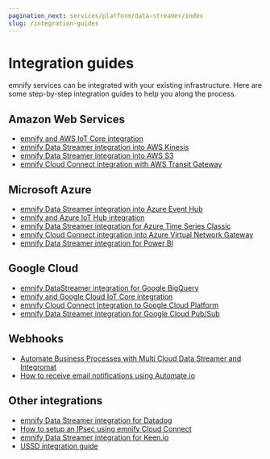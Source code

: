 ```yaml
---
pagination_next: services/platform/data-streamer/index
slug: /integration-guides
---
```


# Integration guides

emnify services can be integrated with your existing infrastructure.
Here are some step-by-step integration guides to help you along the process.

## Amazon Web Services

- [emnify and AWS IoT Core integration](https://www.emnify.com/integration-guides/emnify-and-aws-iot-core-integration)
- [emnify Data Streamer integration into AWS Kinesis](https://www.emnify.com/en/developer-hub/emnify-datastreamer-integration-into-aws-kinesis)
- [emnify Data Streamer integration into AWS S3](https://www.emnify.com/en/developer-hub/emnify-datastreamer-integration-into-aws-s3)
- [emnify Cloud Connect integration with AWS Transit Gateway](https://www.emnify.com/en/developer-hub/emnify-cloud-connect-into-aws-transit-gateway)

## Microsoft Azure

- [emnify Data Streamer integration into Azure Event Hub](https://www.emnify.com/en/developer-hub/emnify-datastreamer-integration-into-azure-event-hub)
- [emnify and Azure IoT Hub integration](https://www.emnify.com/en/developer-hub/emnify-and-azure-iot-hub-integration)
- [emnify Data Streamer integration for Azure Time Series Classic](https://www.emnify.com/en/developer-hub/emnify-datastreamer-integration-for-azure-time-series-classic)
- [emnify Cloud Connect integration into Azure Virtual Network Gateway](https://www.emnify.com/en/developer-hub/emnify-cloud-connect-azure-integration)
- [emnify Data Streamer integration for Power BI](https://www.emnify.com/en/developer-hub/emnify-datastreamer-integration-for-power-bi)

## Google Cloud

- [emnify DataStreamer integration for Google BigQuery](https://www.emnify.com/en/developer-hub/datastreamer-integration-google-bigquery)
- [emnify and Google Cloud IoT Core integration](https://www.emnify.com/en/developer-hub/emnify-and-google-cloud-iot-core-integration)
- [emnify Cloud Connect Integration to Google Cloud Platform](https://www.emnify.com/en/developer-hub/emnify-cloudconnect-integration-to-google-cloud-platform)
- [emnify Data Streamer integration for Google Cloud Pub/Sub](https://www.emnify.com/en/developer-hub/datastreamer-integration-into-google-cloud-pubsub)


## Webhooks

- [Automate Business Processes with Multi Cloud Data Streamer and Integromat](https://www.emnify.com/en/developer-hub/emnify-mcds-integromat-integration)
- [How to receive email notifications using Automate.io](https://www.emnify.com/en/developer-hub/how-to-receice-email-notifications-using-automate.io)

## Other integrations

- [emnify Data Streamer integration for Datadog](https://www.emnify.com/en/developer-hub/emnify-datastreamer-integration-for-datadog)
- [How to setup an IPsec using emnify Cloud Connect](https://www.emnify.com/en/developer-hub/how-to-setup-an-ipsec-using-emnify-cloudconnect)
- [emnify Data Streamer integration for Keen.io](https://www.emnify.com/integration-guides/emnify-datastreamer-integration-for-keen-io)
- [USSD integration guide](https://www.emnify.com/en/developer-hub/ussd-integration-guide)
